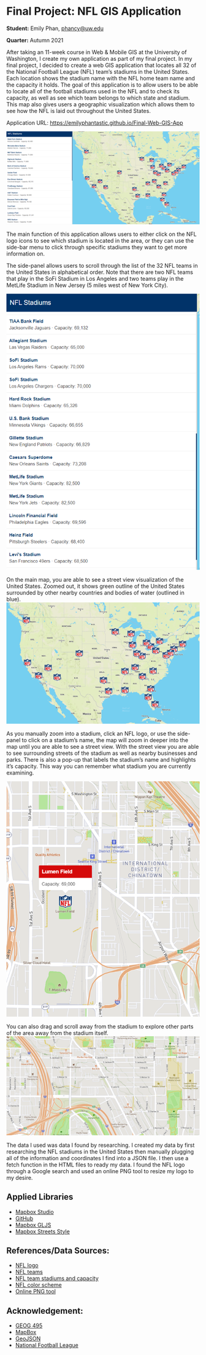 # Final Project: NFL GIS Application
**Student:** Emily Phan, phancy@uw.edu

**Quarter:** Autumn 2021

After taking an 11-week course in Web & Mobile GIS at the University of Washington, I create my own application as part of my final project. In my final project, I decided to create a web GIS application that locates all 32 of the National Football League (NFL) team’s stadiums in the United States. Each location shows the stadium name with the NFL home team name and the capacity it holds. 
The goal of this application is to allow users to be able to locate all of the football stadiums used in the NFL and to check its capacity, as well as see which team belongs to which state and stadium. This map also gives users a geographic visualization which allows them to see how the NFL is laid out throughout the United States. 

Application URL: https://emilyphantastic.github.io/Final-Web-GIS-App 

![](img/fullapp.png)

The main function of this application allows users to either click on the NFL logo icons to see which stadium is located in the area, or they can use the side-bar menu to click through specific stadiums they want to get more information on.


The side-panel allows users to scroll through the list of the 32 NFL teams in the United States in alphabetical order. Note that there are two NFL teams that play in the SoFi Stadium in Los Angeles and two teams play in the MetLife Stadium in New Jersey (5 miles west of New York City). 

![](img/side-panel.png)

On the main map, you are able to see a street view visualization of the United States. Zoomed out, it shows green outline of the United States surrounded by other nearby countries and bodies of water (outlined in blue). 
![](img/map-zoom-out.png)

As you manually zoom into a stadium, click an NFL logo, or use the side-panel to click on a stadium’s name, the map will zoom in deeper into the map until you are able to see a street view. With the street view you are able to see surrounding streets of the stadium as well as nearby businesses and parks. There is also a pop-up that labels the stadium’s name and highlights it’s capacity. This way you can remember what stadium you are currently examining. 

![](img/street-view.png)

You can also drag and scroll away from the stadium to explore other parts of the area away from the stadium itself. 
![](img/street-view-two.png)

The data I used was data I found by researching. I created my data by first researching the NFL stadiums in the United States then manually plugging all of the information and coordinates I find into a JSON file. I then use a fetch function in the HTML files to ready my data. 
I found the NFL logo through a Google search and used an online PNG tool to resize my logo to my desire. 
## Applied Libraries
- [Mapbox Studio](https://studio.mapbox.com/)
- [GitHub](https://github.com/)
- [Mapbox GLJS](https://docs.mapbox.com/mapbox-gl-js/api/)
- [Mapbox Streets Style](mapbox://styles/mapbox/streets-v11)

## References/Data Sources:
- [NFL logo]( https://en.wikipedia.org/wiki/National_Football_League)
- [NFL teams](https://www.nfl.com/teams/)
- [NFL team stadiums and capacity](https://geojango.com/pages/list-of-nfl-teams)
- [NFL color scheme](https://www.schemecolor.com/national-football-league-nfl-logo-colors.php)
- [Online PNG tool](https://onlinepngtools.com/resize-png)

## Acknowledgement:
- [GEOG 495](https://github.com/jakobzhao/geog495/tree/main/modules/module07)
- [MapBox](https://www.mapbox.com/)
- [GeoJSON]( https://geojson.io/#map=2/20.0/0.0)
- [National Football League](https://www.nfl.com/)
